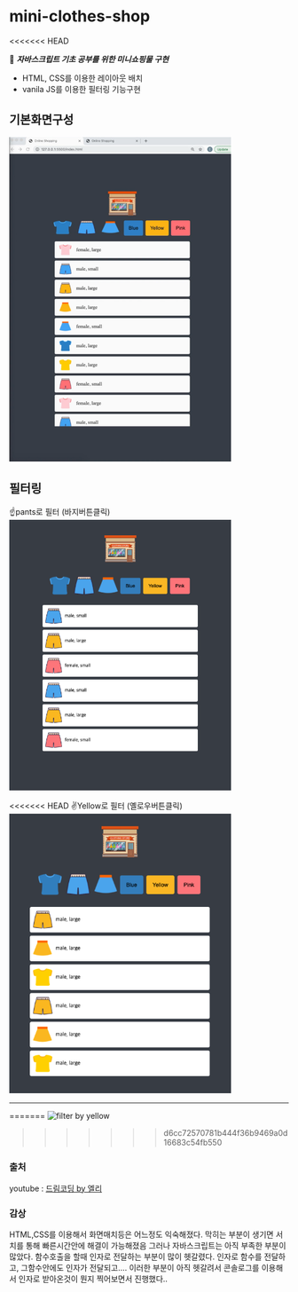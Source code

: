 # mini-clothes-shop

<<<<<<< HEAD

🌈 **_자바스크립트 기초 공부를 위한 미니쇼핑물 구현_**

- HTML, CSS를 이용한 레이아웃 배치
- vanila JS를 이용한 필터링 기능구현

## 기본화면구성

<img src="screenshot/1.png" width="400">  
<br/>

## 필터링

☝️pants로 필터 (바지버튼클릭)  
<img src="screenshot/2.png" width="400">

<<<<<<< HEAD
✌️Yellow로 필터 (옐로우버튼클릭)  
<img src="screenshot/3.png" width="400">

---
=======
![filter by yellow]()
>>>>>>> d6cc72570781b444f36b9469a0d16683c54fb550

### 출처

youtube : [드림코딩 by 엘리](https://www.youtube.com/channel/UC_4u-bXaba7yrRz_6x6kb_w)

### 감상
HTML,CSS를 이용해서 화면매치등은 어느정도 익숙해졌다. 막히는 부분이 생기면 서치를 통해 빠른시간안에 해결이 가능해졌음
그러나 자바스크립트는 아직 부족한 부분이 많았다.
함수호출을 할때 인자로 전달하는 부분이 많이 헷갈렸다. 인자로 함수를 전달하고, 그함수안에도 인자가 전달되고.... 이러한 부분이 아직 헷갈려서 콘솔로그를 이용해서 인자로 받아온것이 뭔지 찍어보면서 진행했다..

